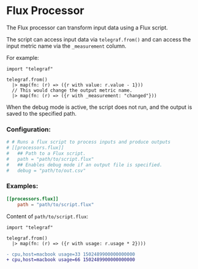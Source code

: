 # Flux Processor

The Flux processor can transform input data using a Flux script.

The script can access input data via `telegraf.from()` and can access the input metric name via the `_measurement` column.

For example:

```flux
import "telegraf"

telegraf.from()
  |> map(fn: (r) => ({r with value: r.value - 1}))
  // This would change the output metric name.
  |> map(fn: (r) => ({r with _measurement: "changed"}))
```

When the debug mode is active, the script does not run, and the output is saved to the specified path.

### Configuration:
```toml
# # Runs a flux script to process inputs and produce outputs
# [[processors.flux]]
#   ## Path to a Flux script.
#   path = "path/to/script.flux"
#   ## Enables debug mode if an output file is specified.
#   debug = "path/to/out.csv"
```

### Examples:

```toml
[[processors.flux]]
    path = "path/to/script.flux"
```

Content of `path/to/script.flux`:

```flux
import "telegraf"

telegraf.from()
  |> map(fn: (r) => ({r with usage: r.usage * 2})))
```

```diff
- cpu,host=macbook usage=33 1502489900000000000
+ cpu,host=macbook usage=66 1502489900000000000
```

